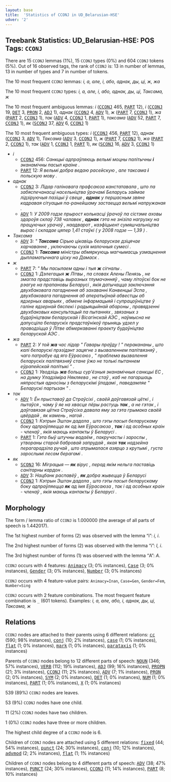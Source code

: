 ```yaml
---
layout: base
title:  'Statistics of CCONJ in UD_Belarusian-HSE'
udver: '2'
---
```


## Treebank Statistics: UD_Belarusian-HSE: POS Tags: `CCONJ`

There are 15 `CCONJ` lemmas (1%), 15 `CCONJ` types (0%) and 604 `CCONJ` tokens (5%).
Out of 16 observed tags, the rank of `CCONJ` is: 13 in number of lemmas, 13 in number of types and 7 in number of tokens.

The 10 most frequent `CCONJ` lemmas: <em>і, а, але, i, або, аднак, ды, ці, ж, жа</em>

The 10 most frequent `CCONJ` types:  <em>і, а, але, i, або, аднак, ды, ці, Таксама, ж</em>

The 10 most frequent ambiguous lemmas: <em>і</em> (<tt><a href="be_hse-pos-CCONJ.html">CCONJ</a></tt> 465, <tt><a href="be_hse-pos-PART.html">PART</a></tt> 12), <em>i</em> (<tt><a href="be_hse-pos-CCONJ.html">CCONJ</a></tt> 19, <tt><a href="be_hse-pos-DET.html">DET</a></tt> 3, <tt><a href="be_hse-pos-PRON.html">PRON</a></tt> 2, <tt><a href="be_hse-pos-ADJ.html">ADJ</a></tt> 1), <em>аднак</em> (<tt><a href="be_hse-pos-CCONJ.html">CCONJ</a></tt> 4, <tt><a href="be_hse-pos-ADV.html">ADV</a></tt> 1), <em>ж</em> (<tt><a href="be_hse-pos-PART.html">PART</a></tt> 7, <tt><a href="be_hse-pos-CCONJ.html">CCONJ</a></tt> 1), <em>жа</em> (<tt><a href="be_hse-pos-PART.html">PART</a></tt> 2, <tt><a href="be_hse-pos-CCONJ.html">CCONJ</a></tt> 1), <em>так</em> (<tt><a href="be_hse-pos-ADV.html">ADV</a></tt> 4, <tt><a href="be_hse-pos-CCONJ.html">CCONJ</a></tt> 1, <tt><a href="be_hse-pos-PART.html">PART</a></tt> 1), <em>таксама</em> (<tt><a href="be_hse-pos-ADV.html">ADV</a></tt> 52, <tt><a href="be_hse-pos-PART.html">PART</a></tt> 7, <tt><a href="be_hse-pos-CCONJ.html">CCONJ</a></tt> 1), <em>як</em> (<tt><a href="be_hse-pos-SCONJ.html">SCONJ</a></tt> 37, <tt><a href="be_hse-pos-ADV.html">ADV</a></tt> 6, <tt><a href="be_hse-pos-CCONJ.html">CCONJ</a></tt> 1)

The 10 most frequent ambiguous types:  <em>і</em> (<tt><a href="be_hse-pos-CCONJ.html">CCONJ</a></tt> 456, <tt><a href="be_hse-pos-PART.html">PART</a></tt> 12), <em>аднак</em> (<tt><a href="be_hse-pos-CCONJ.html">CCONJ</a></tt> 3, <tt><a href="be_hse-pos-ADV.html">ADV</a></tt> 1), <em>Таксама</em> (<tt><a href="be_hse-pos-ADV.html">ADV</a></tt> 3, <tt><a href="be_hse-pos-CCONJ.html">CCONJ</a></tt> 1), <em>ж</em> (<tt><a href="be_hse-pos-PART.html">PART</a></tt> 7, <tt><a href="be_hse-pos-CCONJ.html">CCONJ</a></tt> 1), <em>жа</em> (<tt><a href="be_hse-pos-PART.html">PART</a></tt> 2, <tt><a href="be_hse-pos-CCONJ.html">CCONJ</a></tt> 1), <em>так</em> (<tt><a href="be_hse-pos-ADV.html">ADV</a></tt> 1, <tt><a href="be_hse-pos-CCONJ.html">CCONJ</a></tt> 1, <tt><a href="be_hse-pos-PART.html">PART</a></tt> 1), <em>як</em> (<tt><a href="be_hse-pos-SCONJ.html">SCONJ</a></tt> 16, <tt><a href="be_hse-pos-ADV.html">ADV</a></tt> 3, <tt><a href="be_hse-pos-CCONJ.html">CCONJ</a></tt> 1)


* <em>і</em>
  * <tt><a href="be_hse-pos-CCONJ.html">CCONJ</a></tt> 456: <em>Санкцыі адпраўляюць вельмі моцны палітычны <b>і</b> эканамічны пасыл краіне .</em>
  * <tt><a href="be_hse-pos-PART.html">PART</a></tt> 12: <em>Я вельмі добра ведаю расейскую , але таксама <b>і</b> польскую мову .</em>
* <em>аднак</em>
  * <tt><a href="be_hse-pos-CCONJ.html">CCONJ</a></tt> 3: <em>Лiдар галiновага прафсаюза канстатавала , што па забяспечанасцi насельнiцтва ўрачамi Беларусь займае лiдзiруючыя пазiцыi ў свеце , <b>аднак</b> у першасным звяне кадравая сiтуацыя па-ранейшаму застаецца вельмi напружаная .</em>
  * <tt><a href="be_hse-pos-ADV.html">ADV</a></tt> 1: <em>У 2009 годзе прырост колькасцi ўрачоў па сiстэме аховы здароўя склаў 738 чалавек , <b>аднак</b> гэта не знiзiла нагрузку на працуючых урачоў , наадварот , каэфiцыент сумяшчальнiцтва вырас і складае цяпер 1,41 стаўкi ( у 2008 годзе — 1,39 ) .</em>
* <em>Таксама</em>
  * <tt><a href="be_hse-pos-ADV.html">ADV</a></tt> 3: <em>" <b>Таксама</b> Сірыю цікавіць беларускае дзіцячае харчаванне , уключаючы сухія малочныя сумесі .</em>
  * <tt><a href="be_hse-pos-CCONJ.html">CCONJ</a></tt> 1: <em><b>Таксама</b> міністры абмяркуюць магчымасць узмацнення дыпламатычнага ціску на Дамаск .</em>
* <em>ж</em>
  * <tt><a href="be_hse-pos-PART.html">PART</a></tt> 7: <em>" Мы пасылаем адны і тыя <b>ж</b> сігналы .</em>
  * <tt><a href="be_hse-pos-CCONJ.html">CCONJ</a></tt> 1: <em>Дэлегацыя <b>ж</b> Літвы , па словах Алены Пенязь , не змагла прадставіць выразных тлумачэнняў , чаму літоўскі бок не рэагуе на прапановы Беларусі , якія датычацца заключэння двухбаковага пагаднення аб захаванні Канвенцыі Эспа , двухбаковага пагаднення аб аператыўнай абвестцы аб ядзерных аварыях , абмене інфармацыяй і супрацоўніцтве ў галіне ядзернай бяспекі і радыяцыйнай абароны , правядзенні двухбаковых кансультацый па пытаннях , звязаных з будаўніцтвам беларускай і Вісагінскай АЭС , наўмысна не дапусціла беларускіх прадстаўнікоў прыняць удзел у праводзіцца ў Літве абмеркаванні праекту будаўніцтва беларускай АЭС .</em>
* <em>жа</em>
  * <tt><a href="be_hse-pos-PART.html">PART</a></tt> 2: <em>У той <b>жа</b> час лідар " Гавары праўду ! " перакананы , што калі беларускі прэзідэнт зацягне з вызваленнем палітвязняў , чаго патрабуе ад яго Еўрасаюз , " праблема вызвалення беларускіх палітвязняў стане ўжо не толькі пытаннем еўрапейскай палітыкі " .</em>
  * <tt><a href="be_hse-pos-CCONJ.html">CCONJ</a></tt> 1: <em>Уводзіць <b>жа</b> больш сур'ёзныя эканамічныя санкцыі ЕС , на думку Уладзіміра Някляева , не стаў , каб не пагаршаць няпростыя адносіны з беларускімі ўладамі , паведамляе " Беларускі партызан " .</em>
* <em>так</em>
  * <tt><a href="be_hse-pos-ADV.html">ADV</a></tt> 1: <em>Ён прыставаў да Страўсіхі , сваёй даўгавязай цёткі , і пытаўся , чаму ў яе на хвасце пёры растуць <b>так</b> , а не гэтак , і даўгавязая цётка Страўсіха давала яму за гэта грымака сваёй цвёрдай , як камень , нагой .</em>
  * <tt><a href="be_hse-pos-CCONJ.html">CCONJ</a></tt> 1: <em>Кэтрын Эштан дадала , што гэты пасыл беларускаму боку адпраўляецца як ад імя Еўрасаюза , <b>так</b> і ад асобных краін - членаў , якія маюць кантакты ў Беларусі .</em>
  * <tt><a href="be_hse-pos-PART.html">PART</a></tt> 1: <em>Гэта быў штучны вадаём , пакручасты і зарослы , утвораны старой бабровай запрудай , якая <b>так</b> надзейна перагарадзіла ручай , што атрымалася азярцо з крутымі , густа зарослымі лесам берагамі .</em>
* <em>як</em>
  * <tt><a href="be_hse-pos-SCONJ.html">SCONJ</a></tt> 16: <em>Мiграцыя — <b>як</b> вiрус , перад якiм нельга паставiць санiтарны кардон .</em>
  * <tt><a href="be_hse-pos-ADV.html">ADV</a></tt> 3: <em>Нацбанк распавёў , <b>як</b> добра жывецца ў Беларусі</em>
  * <tt><a href="be_hse-pos-CCONJ.html">CCONJ</a></tt> 1: <em>Кэтрын Эштан дадала , што гэты пасыл беларускаму боку адпраўляецца <b>як</b> ад імя Еўрасаюза , так і ад асобных краін - членаў , якія маюць кантакты ў Беларусі .</em>

## Morphology

The form / lemma ratio of `CCONJ` is 1.000000 (the average of all parts of speech is 1.442017).

The 1st highest number of forms (2) was observed with the lemma “i”: <em>i, і</em>.

The 2nd highest number of forms (2) was observed with the lemma “і”: <em>I, і</em>.

The 3rd highest number of forms (1) was observed with the lemma “А”: <em>А</em>.

`CCONJ` occurs with 4 features: <tt><a href="be_hse-feat-Animacy.html">Animacy</a></tt> (3; 0% instances), <tt><a href="be_hse-feat-Case.html">Case</a></tt> (3; 0% instances), <tt><a href="be_hse-feat-Gender.html">Gender</a></tt> (3; 0% instances), <tt><a href="be_hse-feat-Number.html">Number</a></tt> (3; 0% instances)

`CCONJ` occurs with 4 feature-value pairs: `Animacy=Inan`, `Case=Gen`, `Gender=Fem`, `Number=Sing`

`CCONJ` occurs with 2 feature combinations.
The most frequent feature combination is `_` (601 tokens).
Examples: <em>і, а, але, або, i, аднак, ды, ці, Таксама, ж</em>


## Relations

`CCONJ` nodes are attached to their parents using 6 different relations: <tt><a href="be_hse-dep-cc.html">cc</a></tt> (590; 98% instances), <tt><a href="be_hse-dep-conj.html">conj</a></tt> (10; 2% instances), <tt><a href="be_hse-dep-case.html">case</a></tt> (1; 0% instances), <tt><a href="be_hse-dep-flat.html">flat</a></tt> (1; 0% instances), <tt><a href="be_hse-dep-mark.html">mark</a></tt> (1; 0% instances), <tt><a href="be_hse-dep-parataxis.html">parataxis</a></tt> (1; 0% instances)

Parents of `CCONJ` nodes belong to 12 different parts of speech: <tt><a href="be_hse-pos-NOUN.html">NOUN</a></tt> (346; 57% instances), <tt><a href="be_hse-pos-VERB.html">VERB</a></tt> (112; 19% instances), <tt><a href="be_hse-pos-ADJ.html">ADJ</a></tt> (99; 16% instances), <tt><a href="be_hse-pos-PROPN.html">PROPN</a></tt> (21; 3% instances), <tt><a href="be_hse-pos-CCONJ.html">CCONJ</a></tt> (11; 2% instances), <tt><a href="be_hse-pos-ADV.html">ADV</a></tt> (7; 1% instances), <tt><a href="be_hse-pos-PRON.html">PRON</a></tt> (2; 0% instances), <tt><a href="be_hse-pos-SYM.html">SYM</a></tt> (2; 0% instances), <tt><a href="be_hse-pos-DET.html">DET</a></tt> (1; 0% instances), <tt><a href="be_hse-pos-NUM.html">NUM</a></tt> (1; 0% instances), <tt><a href="be_hse-pos-PART.html">PART</a></tt> (1; 0% instances), <tt><a href="be_hse-pos-X.html">X</a></tt> (1; 0% instances)

539 (89%) `CCONJ` nodes are leaves.

53 (9%) `CCONJ` nodes have one child.

11 (2%) `CCONJ` nodes have two children.

1 (0%) `CCONJ` nodes have three or more children.

The highest child degree of a `CCONJ` node is 6.

Children of `CCONJ` nodes are attached using 5 different relations: <tt><a href="be_hse-dep-fixed.html">fixed</a></tt> (44; 54% instances), <tt><a href="be_hse-dep-punct.html">punct</a></tt> (24; 30% instances), <tt><a href="be_hse-dep-conj.html">conj</a></tt> (10; 12% instances), <tt><a href="be_hse-dep-advmod.html">advmod</a></tt> (2; 2% instances), <tt><a href="be_hse-dep-flat.html">flat</a></tt> (1; 1% instances)

Children of `CCONJ` nodes belong to 4 different parts of speech: <tt><a href="be_hse-pos-ADV.html">ADV</a></tt> (38; 47% instances), <tt><a href="be_hse-pos-PUNCT.html">PUNCT</a></tt> (24; 30% instances), <tt><a href="be_hse-pos-CCONJ.html">CCONJ</a></tt> (11; 14% instances), <tt><a href="be_hse-pos-PART.html">PART</a></tt> (8; 10% instances)

